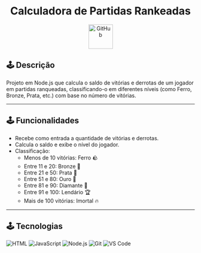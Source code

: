 <h1 align="center"> Calculadora de Partidas Rankeadas </h1>
<p align="center">
<img src="https://techstack-generator.vercel.app/github-icon.svg" alt="GitHub" width="65" height="65" />
</p>

## 🕹️ Descrição

Projeto em Node.js que calcula o saldo de vitórias e derrotas de um jogador em partidas ranqueadas, classificando-o em diferentes níveis (como Ferro, Bronze, Prata, etc.) com base no número de vitórias.

---

## 🕹️ Funcionalidades

- Recebe como entrada a quantidade de vitórias e derrotas.
- Calcula o saldo e exibe o nível do jogador.
- Classificação:
  - Menos de 10 vitórias: Ferro 🪨
  - Entre 11 e 20: Bronze 🥉
  - Entre 21 e 50: Prata 🥈
  - Entre 51 e 80: Ouro 🥇
  - Entre 81 e 90: Diamante 💎
  - Entre 91 e 100: Lendário 🏆
  - Mais de 100 vitórias: Imortal 🔥
    
---

## 🕹️ Tecnologias 

![HTML](https://img.shields.io/badge/HTML-E34F26?style=for-the-badge&logo=html5&logoColor=white)
![JavaScript](https://img.shields.io/badge/JavaScript-FFFF00?style=for-the-badge&logo=javascript&logoColor=black)
![Node.js](https://img.shields.io/badge/Node.js-43853D?style=for-the-badge&logo=node.js&logoColor=white)
![Git](https://img.shields.io/badge/Git-F05032?style=for-the-badge&logo=git&logoColor=white)
![VS Code](https://img.shields.io/badge/VS_Code-007ACC?style=for-the-badge&logo=visualstudiocode&logoColor=white)


